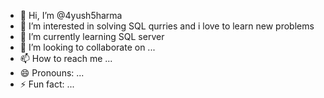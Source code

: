 - 👋 Hi, I’m @4yush5harma
- 👀 I’m interested in solving SQL qurries and i love to learn new problems
- 🌱 I’m currently learning SQL server  
- 💞️ I’m looking to collaborate on ...
- 📫 How to reach me ...
- 😄 Pronouns: ...
- ⚡ Fun fact: ...

<!---
4yush5harma/4yush5harma is a ✨ special ✨ repository because its `README.md` (this file) appears on your GitHub profile.
You can click the Preview link to take a look at your changes.
--->
